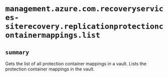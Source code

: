 # `management.azure.com.recoveryservices-siterecovery.replicationprotectioncontainermappings.list`

## `summary`
Gets the list of all protection container mappings in a vault. Lists the protection container mappings in the vault.


